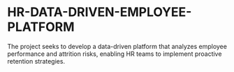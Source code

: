 # HR-DATA-DRIVEN-EMPLOYEE-PLATFORM
The project seeks to develop a data-driven platform that analyzes employee performance and attrition risks, enabling HR teams to implement proactive retention strategies.
